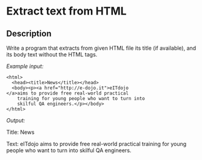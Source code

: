 # Extract text from HTML

## Description
Write a program that extracts from given HTML file its title (if available), and its body text without the HTML tags.

_Example input:_

	<html>
	  <head><title>News</title></head>
	  <body><p><a href="http://e-dojo.it">eITdojo
    </a>aims to provide free real-world practical
		training for young people who want to turn into
		skilful QA engineers.</p></body>
	</html>

_Output:_ 

Title: News

Text: eITdojo aims to provide free real-world practical training for young people who want to turn into skilful QA engineers.


